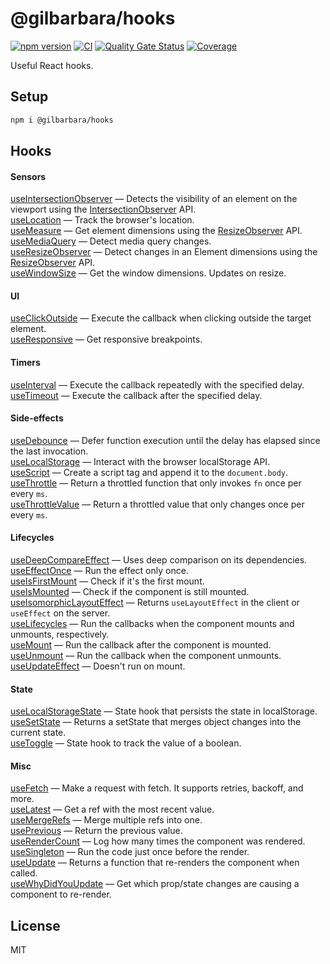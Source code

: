 # @gilbarbara/hooks

[![npm version](https://badge.fury.io/js/%40gilbarbara%2Fhooks.svg)](https://badge.fury.io/js/%40gilbarbara%2Fhooks) [![CI](https://github.com/gilbarbara/hooks/actions/workflows/main.yml/badge.svg)](https://github.com/gilbarbara/hooks/actions/workflows/main.yml) [![Quality Gate Status](https://sonarcloud.io/api/project_badges/measure?project=gilbarbara_hooks&metric=alert_status)](https://sonarcloud.io/summary/new_code?id=gilbarbara_hooks) [![Coverage](https://sonarcloud.io/api/project_badges/measure?project=gilbarbara_hooks&metric=coverage)](https://sonarcloud.io/summary/new_code?id=gilbarbara_hooks)

Useful React hooks.

## Setup

```bash
npm i @gilbarbara/hooks
```

## Hooks

#### Sensors

[useIntersectionObserver](docs/useIntersectionObserver.md) — Detects the visibility of an element on the viewport using the [IntersectionObserver](https://developer.mozilla.org/en-US/docs/Web/API/Intersection_Observer_API) API.  
[useLocation](docs/useLocation.md) — Track the browser's location.  
[useMeasure](docs/useMeasure.md) — Get element dimensions using the [ResizeObserver](https://developer.mozilla.org/en-US/docs/Web/API/ResizeObserver) API.  
[useMediaQuery](docs/useMediaQuery.md) — Detect media query changes.  
[useResizeObserver](docs/useResizeObserver.md) — Detect changes in an Element dimensions using the [ResizeObserver](https://developer.mozilla.org/en-US/docs/Web/API/ResizeObserver) API.  
[useWindowSize](docs/useWindowSize.md) — Get the window dimensions. Updates on resize.

#### UI

[useClickOutside](docs/useClickOutside.md) — Execute the callback when clicking outside the target element.  
[useResponsive](docs/useResponsive.md) — Get responsive breakpoints.

#### Timers

[useInterval](docs/useInterval.md) — Execute the callback repeatedly with the specified delay.  
[useTimeout](docs/useTimeout.md) — Execute the callback after the specified delay.

#### Side-effects

[useDebounce](docs/useDebounce.md) — Defer function execution until the delay has elapsed since the last invocation.  
[useLocalStorage](docs/useLocalStorage.md) — Interact with the browser localStorage API.  
[useScript](docs/useScript.md) — Create a script tag and append it to the `document.body`.  
[useThrottle](docs/useThrottle.md) — Return a throttled function that only invokes `fn` once per every `ms`.  
[useThrottleValue](docs/useThrottleValue.md) — Return a throttled value that only changes once per every `ms`.  

#### Lifecycles

[useDeepCompareEffect](docs/useDeepCompareEffect.md) — Uses deep comparison on its dependencies.  
[useEffectOnce](docs/useEffectOnce.md) — Run the effect only once.  
[useIsFirstMount](docs/useIsFirstMount.md) — Check if it's the first mount.  
[useIsMounted](docs/useIsMounted.md) — Check if the component is still mounted.  
[useIsomorphicLayoutEffect](docs/useIsomorphicLayoutEffect.md) — Returns `useLayoutEffect` in the client or `useEffect` on the server.  
[useLifecycles](docs/useLifecycles.md) — Run the callbacks when the component mounts and unmounts, respectively.  
[useMount](docs/useMount.md) — Run the callback after the component is mounted.  
[useUnmount](docs/useUnmount.md) — Run the callback when the component unmounts.  
[useUpdateEffect](docs/useUpdateEffect.md) — Doesn't run on mount.  

#### State

[useLocalStorageState](docs/useLocalStorageState.md) — State hook that persists the state in localStorage.  
[useSetState](docs/useSetState.md) — Returns a setState that merges object changes into the current state.  
[useToggle](docs/useToggle.md) — State hook to track the value of a boolean.

#### Misc

[useFetch](docs/useFetch.md) — Make a request with fetch. It supports retries, backoff, and more.  
[useLatest](docs/useLatest.md) — Get a ref with the most recent value.  
[useMergeRefs](docs/useMergeRefs.md) — Merge multiple refs into one.  
[usePrevious](docs/usePrevious.md) — Return the previous value.  
[useRenderCount](docs/useRenderCount.md) — Log how many times the component was rendered.  
[useSingleton](docs/useSingleton.md) — Run the code just once before the render.  
[useUpdate](docs/useUpdate.md) — Returns a function that re-renders the component when called.  
[useWhyDidYouUpdate](docs/useWhyDidYouUpdate.md) — Get which prop/state changes are causing a component to re-render.

## License

MIT
